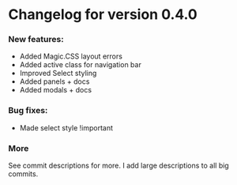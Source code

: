 # Changelog for version 0.4.0
### New features:
* Added Magic.CSS layout errors
* Added active class for navigation bar
* Improved Select styling
* Added panels + docs
* Added modals + docs

### Bug fixes:
* Made select style !important

### More
See commit descriptions for more. I add large descriptions to all big commits.